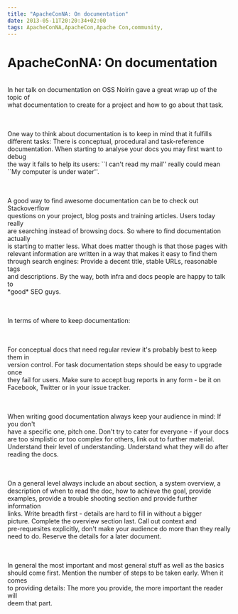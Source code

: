 ```yaml
---
title: "ApacheConNA: On documentation"
date: 2013-05-11T20:20:34+02:00
tags: ApacheConNA,ApacheCon,Apache Con,community,
---
```


# ApacheConNA: On documentation


<P><br>In her talk on documentation on OSS Noirin gave a great wrap up of the topic of<br>what documentation to create 
for a project and how to go about that task.<br><br><P><br>One way to think about documentation is to keep in mind that 
it fulfills<br>different tasks: There is conceptual, procedural and task-reference<br>documentation. When starting to 
analyse your docs you may first want to debug<br>the way it fails to help its users: ``I can't read my mail'' really 
could mean<br>``My computer is under water''.<br><br><P><br>A good way to find awesome documentation can be to check 
out Stackoverflow<br>questions on your project, blog posts and training articles. Users today really<br>are searching 
instead of browsing docs. So where to find documentation actually<br>is starting to matter less. What does matter 
though is that those pages with<br>relevant information are written in a way that makes it easy to find them<br>through 
search engines: Provide a decent title, stable URLs, reasonable tags<br>and descriptions. By the way, both infra and 
docs people are happy to talk to<br>*good* SEO guys.<br><br><P><br>In terms of where to keep 
documentation:<br><br><P><br>For conceptual docs that need regular review it's probably best to keep them in<br>version 
control. For task documentation steps should be easy to upgrade once<br>they fail for users. Make sure to accept bug 
reports in any form - be it on<br>Facebook, Twitter or in your issue tracker.<br><br><P><br>When writing good 
documentation always keep your audience in mind: If you don't<br>have a specific one, pitch one. Don't try to cater for 
everyone - if your docs<br>are too simplistic or too complex for others, link out to further material.<br>Understand 
their level of understanding. Understand what they will do after<br>reading the docs.<br><br><P><br>On a general level 
always include an about section, a system overview, a<br>description of when to read the doc, how to achieve the goal, 
provide<br>examples, provide a trouble shooting section and provide further information<br>links. Write breadth first - 
details are hard to fill in without a bigger<br>picture. Complete the overview section last. Call out context 
and<br>pre-requesites explicitly, don't make your audience do more than they really<br>need to do. Reserve the details 
for a later document.<br><br><P><br>In general the most important and most general stuff as well as the 
basics<br>should come first. Mention the number of steps to be taken early. When it comes<br>to providing details: The 
more you provide, the more important the reader will<br>deem that part.<br>
